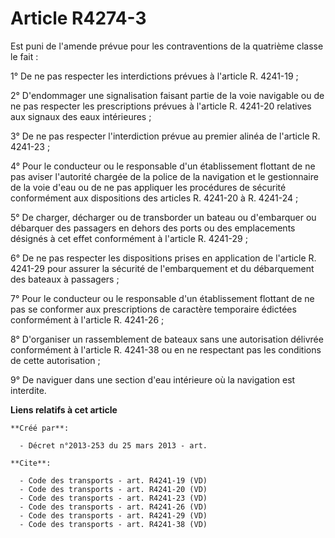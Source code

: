 # Article R4274-3

Est puni de l'amende prévue pour les contraventions de la quatrième classe le fait : 

1° De ne pas respecter les interdictions prévues à l'article R. 4241-19 ; 

2° D'endommager une signalisation faisant partie de la voie navigable ou de ne pas respecter les prescriptions prévues à
l'article R. 4241-20 relatives aux signaux des eaux intérieures ; 

3° De ne pas respecter l'interdiction prévue au premier alinéa de l'article R. 4241-23 ; 

4° Pour le conducteur ou le responsable d'un établissement flottant de ne pas aviser l'autorité chargée de la police de la
navigation et le gestionnaire de la voie d'eau ou de ne pas appliquer les procédures de sécurité conformément aux
dispositions des articles R. 4241-20 à R. 4241-24 ; 

5° De charger, décharger ou de transborder un bateau ou d'embarquer ou débarquer des passagers en dehors des ports ou des
emplacements désignés à cet effet conformément à l'article R. 4241-29 ; 

6° De ne pas respecter les dispositions prises en application de l'article R. 4241-29 pour assurer la sécurité de
l'embarquement et du débarquement des bateaux à passagers ; 

7° Pour le conducteur ou le responsable d'un établissement flottant de ne pas se conformer aux prescriptions de caractère
temporaire édictées conformément à l'article R. 4241-26 ; 

8° D'organiser un rassemblement de bateaux sans une autorisation délivrée conformément à l'article R. 4241-38 ou en ne
respectant pas les conditions de cette autorisation ; 

9° De naviguer dans une section d'eau intérieure où la navigation est interdite.

**Liens relatifs à cet article**

	**Créé par**:

	  - Décret n°2013-253 du 25 mars 2013 - art.

	**Cite**:

	  - Code des transports - art. R4241-19 (VD)
	  - Code des transports - art. R4241-20 (VD)
	  - Code des transports - art. R4241-23 (VD)
	  - Code des transports - art. R4241-26 (VD)
	  - Code des transports - art. R4241-29 (VD)
	  - Code des transports - art. R4241-38 (VD)
